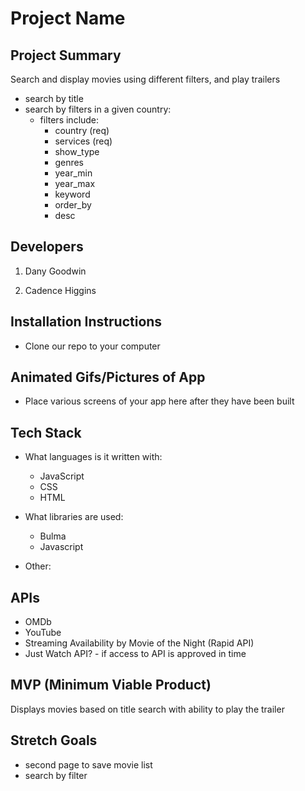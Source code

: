 # Project Name

## Project Summary

Search and display movies using different filters, and play trailers

- search by title
- search by filters in a given country:
  - filters include:
    - country (req)
    - services (req)
    - show_type
    - genres
    - year_min
    - year_max
    - keyword
    - order_by
    - desc

## Developers

1. Dany Goodwin

2. Cadence Higgins

## Installation Instructions

- Clone our repo to your computer

## Animated Gifs/Pictures of App

- Place various screens of your app here after they have been built

## Tech Stack

- What languages is it written with:

  - JavaScript
  - CSS
  - HTML

- What libraries are used:

  - Bulma
  - Javascript

- Other:

## APIs

- OMDb
- YouTube
- Streaming Availability by Movie of the Night (Rapid API)
- Just Watch API? - if access to API is approved in time

## MVP (Minimum Viable Product)

Displays movies based on title search with ability to play the trailer

## Stretch Goals

- second page to save movie list
- search by filter
